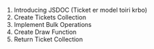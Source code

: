 1. Introducing JSDOC (Ticket er model toiri krbo)
2. Create Tickets Collection
3. Implement Bulk Operations
4. Create Draw Function
5. Return Ticket Collection
